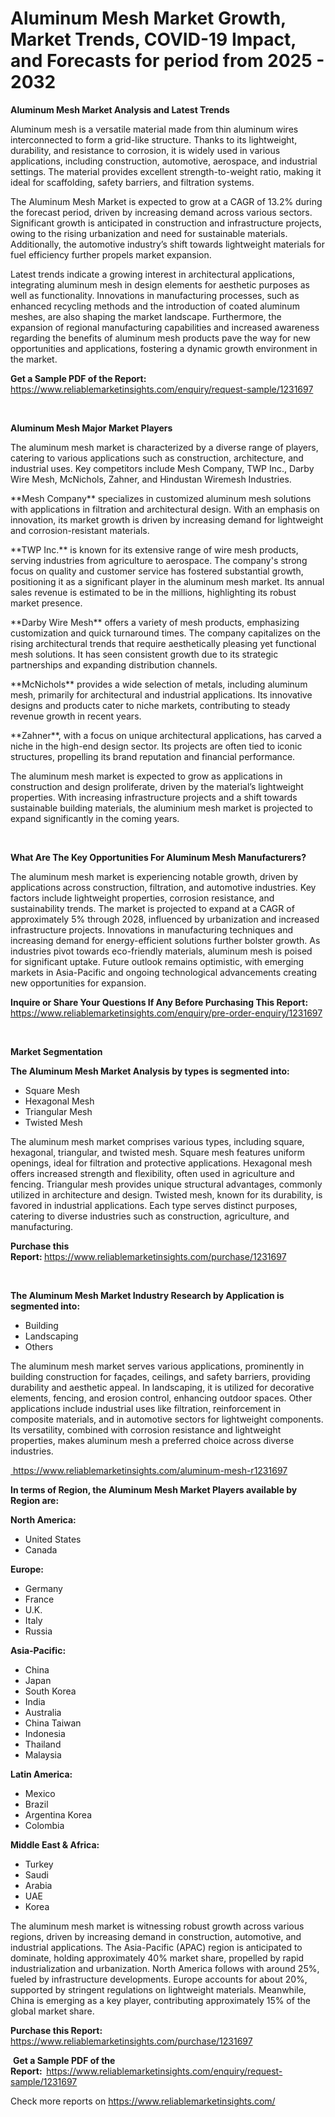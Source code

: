 <p><h1>Aluminum Mesh Market Growth, Market Trends, COVID-19 Impact, and Forecasts for period from 2025 - 2032</h1></p><p><strong>Aluminum Mesh Market Analysis and Latest Trends</strong></p>
<p><p>Aluminum mesh is a versatile material made from thin aluminum wires interconnected to form a grid-like structure. Thanks to its lightweight, durability, and resistance to corrosion, it is widely used in various applications, including construction, automotive, aerospace, and industrial settings. The material provides excellent strength-to-weight ratio, making it ideal for scaffolding, safety barriers, and filtration systems.</p><p>The Aluminum Mesh Market is expected to grow at a CAGR of 13.2% during the forecast period, driven by increasing demand across various sectors. Significant growth is anticipated in construction and infrastructure projects, owing to the rising urbanization and need for sustainable materials. Additionally, the automotive industry’s shift towards lightweight materials for fuel efficiency further propels market expansion.</p><p>Latest trends indicate a growing interest in architectural applications, integrating aluminum mesh in design elements for aesthetic purposes as well as functionality. Innovations in manufacturing processes, such as enhanced recycling methods and the introduction of coated aluminum meshes, are also shaping the market landscape. Furthermore, the expansion of regional manufacturing capabilities and increased awareness regarding the benefits of aluminum mesh products pave the way for new opportunities and applications, fostering a dynamic growth environment in the market.</p></p>
<p><strong>Get a Sample PDF of the Report:&nbsp;</strong> <a href="https://www.reliablemarketinsights.com/enquiry/request-sample/1231697?utm_campaign=3085&utm_medium=2&utm_source=Github&utm_content=ia&utm_term=02042025&utm_id=aluminum-mesh">https://www.reliablemarketinsights.com/enquiry/request-sample/1231697</a></p>
<p>&nbsp;</p>
<p><strong>Aluminum Mesh Major Market Players</strong></p>
<p><p>The aluminum mesh market is characterized by a diverse range of players, catering to various applications such as construction, architecture, and industrial uses. Key competitors include Mesh Company, TWP Inc., Darby Wire Mesh, McNichols, Zahner, and Hindustan Wiremesh Industries.</p><p>**Mesh Company** specializes in customized aluminum mesh solutions with applications in filtration and architectural design. With an emphasis on innovation, its market growth is driven by increasing demand for lightweight and corrosion-resistant materials.</p><p>**TWP Inc.** is known for its extensive range of wire mesh products, serving industries from agriculture to aerospace. The company's strong focus on quality and customer service has fostered substantial growth, positioning it as a significant player in the aluminum mesh market. Its annual sales revenue is estimated to be in the millions, highlighting its robust market presence.</p><p>**Darby Wire Mesh** offers a variety of mesh products, emphasizing customization and quick turnaround times. The company capitalizes on the rising architectural trends that require aesthetically pleasing yet functional mesh solutions. It has seen consistent growth due to its strategic partnerships and expanding distribution channels.</p><p>**McNichols** provides a wide selection of metals, including aluminum mesh, primarily for architectural and industrial applications. Its innovative designs and products cater to niche markets, contributing to steady revenue growth in recent years.</p><p>**Zahner**, with a focus on unique architectural applications, has carved a niche in the high-end design sector. Its projects are often tied to iconic structures, propelling its brand reputation and financial performance.</p><p>The aluminum mesh market is expected to grow as applications in construction and design proliferate, driven by the material’s lightweight properties. With increasing infrastructure projects and a shift towards sustainable building materials, the aluminium mesh market is projected to expand significantly in the coming years.</p></p>
<p>&nbsp;</p>
<p><strong>What Are The Key Opportunities For Aluminum Mesh Manufacturers?</strong></p>
<p><p>The aluminum mesh market is experiencing notable growth, driven by applications across construction, filtration, and automotive industries. Key factors include lightweight properties, corrosion resistance, and sustainability trends. The market is projected to expand at a CAGR of approximately 5% through 2028, influenced by urbanization and increased infrastructure projects. Innovations in manufacturing techniques and increasing demand for energy-efficient solutions further bolster growth. As industries pivot towards eco-friendly materials, aluminum mesh is poised for significant uptake. Future outlook remains optimistic, with emerging markets in Asia-Pacific and ongoing technological advancements creating new opportunities for expansion.</p></p>
<p><strong>Inquire or Share Your Questions If Any Before Purchasing This Report:</strong> <a href="https://www.reliablemarketinsights.com/enquiry/pre-order-enquiry/1231697?utm_campaign=3085&utm_medium=2&utm_source=Github&utm_content=ia&utm_term=02042025&utm_id=aluminum-mesh">https://www.reliablemarketinsights.com/enquiry/pre-order-enquiry/1231697</a></p>
<p>&nbsp;</p>
<p><strong>Market Segmentation</strong></p>
<p><strong>The Aluminum Mesh Market Analysis by types is segmented into:</strong></p>
<p><ul><li>Square Mesh</li><li>Hexagonal Mesh</li><li>Triangular Mesh</li><li>Twisted Mesh</li></ul></p>
<p><p>The aluminum mesh market comprises various types, including square, hexagonal, triangular, and twisted mesh. Square mesh features uniform openings, ideal for filtration and protective applications. Hexagonal mesh offers increased strength and flexibility, often used in agriculture and fencing. Triangular mesh provides unique structural advantages, commonly utilized in architecture and design. Twisted mesh, known for its durability, is favored in industrial applications. Each type serves distinct purposes, catering to diverse industries such as construction, agriculture, and manufacturing.</p></p>
<p><strong>Purchase this Report:&nbsp;</strong><a href="https://www.reliablemarketinsights.com/purchase/1231697?utm_campaign=3085&utm_medium=2&utm_source=Github&utm_content=ia&utm_term=02042025&utm_id=aluminum-mesh">https://www.reliablemarketinsights.com/purchase/1231697</a></p>
<p>&nbsp;</p>
<p><strong>The Aluminum Mesh Market Industry Research by Application is segmented into:</strong></p>
<p><ul><li>Building</li><li>Landscaping</li><li>Others</li></ul></p>
<p><p>The aluminum mesh market serves various applications, prominently in building construction for façades, ceilings, and safety barriers, providing durability and aesthetic appeal. In landscaping, it is utilized for decorative elements, fencing, and erosion control, enhancing outdoor spaces. Other applications include industrial uses like filtration, reinforcement in composite materials, and in automotive sectors for lightweight components. Its versatility, combined with corrosion resistance and lightweight properties, makes aluminum mesh a preferred choice across diverse industries.</p></p>
<p><a href="https://www.reliablemarketinsights.com/aluminum-mesh-r1231697?utm_campaign=3085&utm_medium=2&utm_source=Github&utm_content=ia&utm_term=02042025&utm_id=aluminum-mesh">&nbsp;https://www.reliablemarketinsights.com/aluminum-mesh-r1231697</a></p>
<p><strong>In terms of Region, the Aluminum Mesh Market Players available by Region are:</strong></p>
<p>
    <p> <strong> North America: </strong>
        <ul>
            <li>United States</li>
            <li>Canada</li>
        </ul>
        </p> 
    <p> <strong> Europe: </strong>
        <ul>
            <li>Germany</li>
            <li>France</li>
            <li>U.K.</li>
            <li>Italy</li>
            <li>Russia</li>
        </ul>
        </p> 
    <p> <strong> Asia-Pacific: </strong>
        <ul>
            <li>China</li>
            <li>Japan</li>
            <li>South Korea</li>
            <li>India</li>
            <li>Australia</li>
            <li>China Taiwan</li>
            <li>Indonesia</li>
            <li>Thailand</li>
            <li>Malaysia</li>
        </ul>
        </p> 
    <p> <strong> Latin America: </strong>
        <ul>
            <li>Mexico</li>
            <li>Brazil</li>
            <li>Argentina Korea</li>
            <li>Colombia</li>
        </ul>
        </p> 
    <p> <strong> Middle East & Africa: </strong>
        <ul>
            <li>Turkey</li>
            <li>Saudi</li>
            <li>Arabia</li>
            <li>UAE</li>
            <li>Korea</li>
        </ul>
    </p>
    </p>
<p><p>The aluminum mesh market is witnessing robust growth across various regions, driven by increasing demand in construction, automotive, and industrial applications. The Asia-Pacific (APAC) region is anticipated to dominate, holding approximately 40% market share, propelled by rapid industrialization and urbanization. North America follows with around 25%, fueled by infrastructure developments. Europe accounts for about 20%, supported by stringent regulations on lightweight materials. Meanwhile, China is emerging as a key player, contributing approximately 15% of the global market share.</p></p>
<p><strong>Purchase this Report: </strong><a href="https://www.reliablemarketinsights.com/purchase/1231697?utm_campaign=3085&utm_medium=2&utm_source=Github&utm_content=ia&utm_term=02042025&utm_id=aluminum-mesh">https://www.reliablemarketinsights.com/purchase/1231697</a></p>
<p>&nbsp;<strong>Get a Sample PDF of the Report:&nbsp;&nbsp;</strong><a href="https://www.reliablemarketinsights.com/enquiry/request-sample/1231697?utm_campaign=3085&utm_medium=2&utm_source=Github&utm_content=ia&utm_term=02042025&utm_id=aluminum-mesh">https://www.reliablemarketinsights.com/enquiry/request-sample/1231697</a></p>
<p><strong></strong></p>
<p>Check more reports on <a href="https://www.reliablemarketinsights.com/?utm_campaign=3085&utm_medium=2&utm_source=Github&utm_content=ia&utm_term=02042025&utm_id=aluminum-mesh">https://www.reliablemarketinsights.com/</a></p>